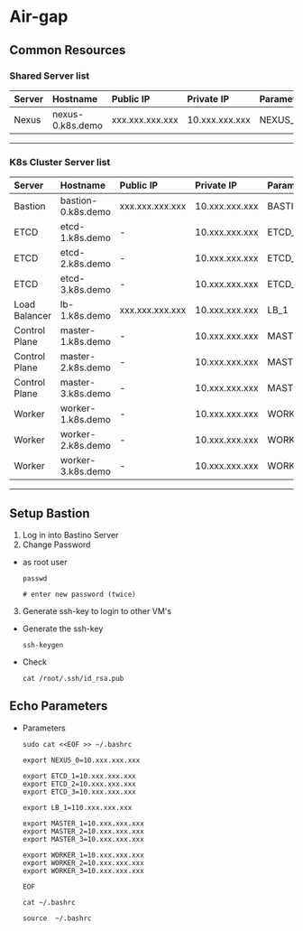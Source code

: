 # **Air-gap**

## **Common Resources**

### **Shared Server list**

| Server | Hostname | Public IP | Private IP | Parameter |
| :--- | :--- | :--- | :--- | :--- |
| Nexus |nexus-0.k8s.demo | xxx.xxx.xxx.xxx	| 10.xxx.xxx.xxx | NEXUS_0 |

---

### **K8s Cluster Server list**

| Server | Hostname | Public IP | Private IP | Parameter |
| :--- | :--- | :--- | :--- | :--- |
| Bastion |bastion-0.k8s.demo | xxx.xxx.xxx.xxx	| 10.xxx.xxx.xxx | BASTION_0 |
| ETCD |etcd-1.k8s.demo | - | 10.xxx.xxx.xxx  | ETCD_1 |
| ETCD |etcd-2.k8s.demo | - | 10.xxx.xxx.xxx  | ETCD_2 |
| ETCD |etcd-3.k8s.demo | - | 10.xxx.xxx.xxx  | ETCD_3 |
| Load Balancer |lb-1.k8s.demo |  xxx.xxx.xxx.xxx | 10.xxx.xxx.xxx | LB_1 |
| Control Plane |master-1.k8s.demo | - | 10.xxx.xxx.xxx | MASTER_1 |
| Control Plane |master-2.k8s.demo | - | 10.xxx.xxx.xxx | MASTER_2 |
| Control Plane |master-3.k8s.demo | - | 10.xxx.xxx.xxx | MASTER_3 |
| Worker |worker-1.k8s.demo | - | 10.xxx.xxx.xxx | WORKER_1 |
| Worker |worker-2.k8s.demo | - | 10.xxx.xxx.xxx | WORKER_2 |
| Worker |worker-3.k8s.demo | - | 10.xxx.xxx.xxx | WORKER_3 |
---


## **Setup Bastion**

1. Log in into Bastino Server
2. Change Password
  - as root user  

        passwd

        # enter new password (twice)

3. Generate ssh-key to login to other VM's
  - Generate the ssh-key
        
        ssh-keygen

  - Check 

        cat /root/.ssh/id_rsa.pub


## **Echo Parameters**
  - Parameters

        sudo cat <<EOF >> ~/.bashrc

        export NEXUS_0=10.xxx.xxx.xxx

        export ETCD_1=10.xxx.xxx.xxx
        export ETCD_2=10.xxx.xxx.xxx
        export ETCD_3=10.xxx.xxx.xxx

        export LB_1=110.xxx.xxx.xxx

        export MASTER_1=10.xxx.xxx.xxx
        export MASTER_2=10.xxx.xxx.xxx
        export MASTER_3=10.xxx.xxx.xxx

        export WORKER_1=10.xxx.xxx.xxx
        export WORKER_2=10.xxx.xxx.xxx
        export WORKER_3=10.xxx.xxx.xxx

        EOF

        cat ~/.bashrc

        source  ~/.bashrc


